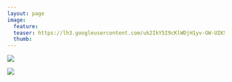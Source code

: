 ```yaml
---
layout: page
image:
  feature:
  teaser: https://lh3.googleusercontent.com/uk2IkY5I9cKlWDjH1yv-GW-UIKShPAnH8RlFJeAD-Ho=w245
  thumb:
---
```


[![](https://lh3.googleusercontent.com/B0DV83o7-mwnlF2FkXd_hphIgG9MQ3CkjN9IE8V394I=w800)](https://lh3.googleusercontent.com/B0DV83o7-mwnlF2FkXd_hphIgG9MQ3CkjN9IE8V394I=s0)

[![](https://lh3.googleusercontent.com/SfK049j93qDetmrGbfTlNvlYlSIl8Y0z6YvDMCGZjsI=w800)](https://lh3.googleusercontent.com/SfK049j93qDetmrGbfTlNvlYlSIl8Y0z6YvDMCGZjsI=s0)

